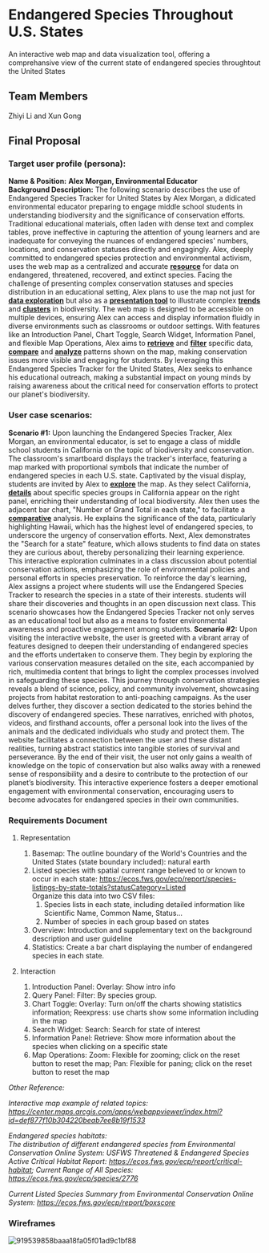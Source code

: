 #  Endangered Species Throughout U.S. States
An interactive web map and data visualization tool, offering a comprehansive view of the current state of endangered species throughtout the United States

## Team Members
Zhiyi Li and Xun Gong

## Final Proposal
### Target user profile (persona):
**Name & Position:** **Alex Morgan, Environmental Educator**     
**Background Description:** 
The following scenario describes the use of Endangered Species Tracker for United States by Alex Morgan, a didicated environmental educator preparing to engage middle school students in understanding biodiversity and the significance of conservation efforts. Traditional educational materials, often laden with dense text and complex tables, prove ineffective in capturing the attention of young learners and are inadequate for conveying the nuances of endangered species' numbers, locations, and conservation statuses directly and engagingly. Alex, deeply committed to endangered species protection and environmental activism, uses the web map as a centralized and accurate **<ins>resource</ins>** for data on endangered, threatened, recovered, and extinct species. Facing the challenge of presenting complex conservation statuses and species distribution in an educational setting, Alex plans to use the map not just for **<ins>data exploration</ins>** but also as a **<ins>presentation tool</ins>** to illustrate complex **<ins>trends</ins>** and **<ins>clusters</ins>** in biodiversity. The web map is designed to be accessible on multiple devices, ensuring Alex can access and display information fluidly in diverse environments such as classrooms or outdoor settings. With features like an Introduction Panel, Chart Toggle, Search Widget, Information Panel, and flexible Map Operations, Alex aims to **<ins>retrieve</ins>** and **<ins>filter</ins>** specific data, **<ins>compare</ins>** and **<ins>analyze</ins>** patterns shown on the map, making conservation issues more visible and engaging for students. By leveraging this Endangered Species Tracker for the United States, Alex seeks to enhance his educational outreach, making a substantial impact on young minds by raising awareness about the critical need for conservation efforts to protect our planet's biodiversity.      
### User case scenarios: 
**Scenario #1:** 
Upon launching the Endangered Species Tracker, Alex Morgan, an environmental educator, is set to engage a class of middle school students in California on the topic of biodiversity and conservation. The classroom's smartboard displays the tracker's interface, featuring a map marked with proportional symbols that indicate the number of endangered species in each U.S. state. Captivated by the visual display, students are invited by Alex to **<ins>explore</ins>** the map. As they select California, **<ins>details</ins>** about specific species groups in California appear on the right panel, enriching their understanding of local biodiversity. Alex then uses the adjacent bar chart, "Number of Grand Total in each state," to facilitate a **<ins>comparative</ins>** analysis. He explains the significance of the data, particularly highlighting Hawaii, which has the highest level of endangered species, to underscore the urgency of conservation efforts. Next, Alex demonstrates the "Search for a state" feature, which allows students to find data on states they are curious about, thereby personalizing their learning experience. This interactive exploration culminates in a class discussion about potential conservation actions, emphasizing the role of environmental policies and personal efforts in species preservation. To reinforce the day's learning, Alex assigns a project where students will use the Endangered Species Tracker to research the species in a state of their interests. students will share their discoveries and thoughts in an open discussion next class. This scenario showcases how the Endangered Species Tracker not only serves as an educational tool but also as a means to foster environmental awareness and proactive engagement among students.
**Scenario #2:**
   Upon visiting the interactive website, the user is greeted with a vibrant array of features designed to deepen their understanding of endangered species and the efforts undertaken to conserve them. They begin by exploring the various conservation measures detailed on the site, each accompanied by rich, multimedia content that brings to light the complex processes involved in safeguarding these species. This journey through conservation strategies reveals a blend of science, policy, and community involvement, showcasing projects from habitat restoration to anti-poaching campaigns.
   As the user delves further, they discover a section dedicated to the stories behind the discovery of endangered species. These narratives, enriched with photos, videos, and firsthand accounts, offer a personal look into the lives of the animals and the dedicated individuals who study and protect them. The website facilitates a connection between the user and these distant realities, turning abstract statistics into tangible stories of survival and perseverance. By the end of their visit, the user not only gains a wealth of knowledge on the topic of conservation but also walks away with a renewed sense of responsibility and a desire to contribute to the protection of our planet’s biodiversity. This interactive experience fosters a deeper emotional engagement with environmental conservation, encouraging users to become advocates for endangered species in their own communities.
### Requirements Document
 1. Representation
    1. Basemap: The outline boundary of the World's Countries and the United States (state boundary included): natural earth
    2. Listed species with spatial current range believed to or known to occur in each state: https://ecos.fws.gov/ecp/report/species-listings-by-state-totals?statusCategory=Listed     
       Organize this data into two CSV files:
       1. Species lists in each state, including detailed information like Scientific Name, Common Name, Status...
       2. Number of species in each group based on states
    3. Overview: Introduction and supplementary text on the background description and user guideline
    4. Statistics: Create a bar chart displaying the number of endangered species in each state.

 2. Interaction
    1. Introduction Panel: Overlay: Show intro info
    2. Query Panel: Filter: By species group.
    3. Chart Toggle: Overlay: Turn on/off the charts showing statistics information; Reexpress: use charts show some information including in the map 
    4. Search Widget: Search: Search for state of interest
    5. Information Panel: Retrieve: Show more information about the species when clicking on a specific state
    6. Map Operations: Zoom: Flexible for zooming; click on the reset button to reset the map; Pan: Flexible for paning; click on the reset button to reset the map

*Other Reference:*  
     
*Interactive map example of related topics: https://center.maps.arcgis.com/apps/webappviewer/index.html?id=def877f10b304220beab7ee8b19f1533* 
     
*Endangered species habitats:*      
*The distribution of different endangered species from Environmental Conservation Online System: USFWS Threatened & Endangered Species Active Critical Habitat Report: https://ecos.fws.gov/ecp/report/critical-habitat; Current Range of All Species: https://ecos.fws.gov/ecp/species/2776*     

*Current Listed Species Summary from Environmental Conservation Online System: https://ecos.fws.gov/ecp/report/boxscore*



### Wireframes
![919539858baaa18fa05f01ad9c1bf88](https://github.com/xiaoguaishou0202yy/2024_Endangered-Species-US/assets/158022313/0103f4fb-812a-44c4-91c3-92c1a17a98b2)











